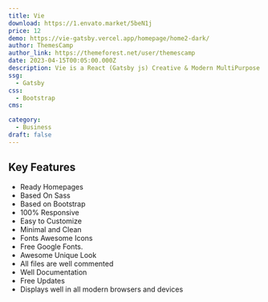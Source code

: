 ```yaml
---
title: Vie
download: https://1.envato.market/5beN1j
price: 12
demo: https://vie-gatsby.vercel.app/homepage/home2-dark/
author: ThemesCamp
author_link: https://themeforest.net/user/themescamp
date: 2023-04-15T00:05:00.000Z
description: Vie is a React (Gatsby js) Creative & Modern MultiPurpose Template that is a perfect template for creative agencies and business startups
ssg:
  - Gatsby
css:
  - Bootstrap
cms:

category:
  - Business
draft: false
---
```


## Key Features

- Ready Homepages
- Based On Sass
- Based on Bootstrap
- 100% Responsive
- Easy to Customize
- Minimal and Clean
- Fonts Awesome Icons
- Free Google Fonts.
- Awesome Unique Look
- All files are well commented
- Well Documentation
- Free Updates
- Displays well in all modern browsers and devices
